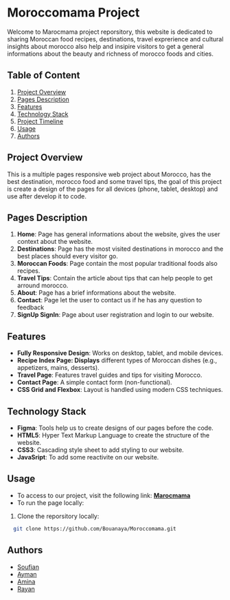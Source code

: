 # Moroccomama Project

Welcome to Marocmama project reporsitory, this website is dedicated to sharing Moroccan food recipes, destinations, travel exprerience and cultural insights about morocco also help and insipire visitors to get a general informations about the beauty and richness of morocco foods and cities.

## Table of Content

1. [Project Overview](#project-overview)
2. [Pages Description](#pages-description)
3. [Features](#features)
4. [Technology Stack](#technologie-stack)
5. [Project Timeline](#project-timeline)
6. [Usage](#usage)
7. [Authors](#authors)

## Project Overview

This is a multiple pages responsive web project about Morocco, has the best destination, morocco food and some travel tips, the goal of this project is create a design of the pages for all devices (phone, tablet, desktop) and use after develop it to code.

## Pages Description

1. **Home**: Page has general informations about the website, gives the user context about the website.
2. **Destinations**: Page has the most visited destinations in morocco and the best places should every visitor go.
3. **Moroccan Foods**: Page contain the most popular traditional foods also recipes.
4. **Travel Tips**: Contain the article about tips that can help people to get arround morocco.
5. **About**: Page has a brief informations about the website.
6. **Contact**: Page let the user to contact us if he has any question to feedback
7. **SignUp SignIn**: Page about user registration and login to our website.

## Features

- **Fully Responsive Design**: Works on desktop, tablet, and mobile devices.
- **Recipe Index Page: Displays** different types of Moroccan dishes (e.g., appetizers, mains, desserts).
- **Travel Page**: Features travel guides and tips for visiting Morocco.
- **Contact Page**: A simple contact form (non-functional).
- **CSS Grid and Flexbox**: Layout is handled using modern CSS techniques.

## Technology Stack

- **Figma**: Tools help us to create designs of our pages before the code.
- **HTML5**: Hyper Text Markup Language to create the structure of the website.
- **CSS3**: Cascading style sheet to add styling to our website.
- **JavaSript**: To add some reactivite on our website.

## Usage

- To access to our project, visit the following link: **[Marocmama](https://marocmama.com)**
- To run the page locally:

1. Clone the reporsitory locally:

```bash
  git clone https://github.com/Bouanaya/Moroccomama.git
```

## Authors

- [Soufian](https://github.com/Bouanaya)
- [Ayman](https://github.com/AymanElh)
- [Amina](https://github.com/K-amina)
- [Rayan](https://github.com/rayan4-dot)
